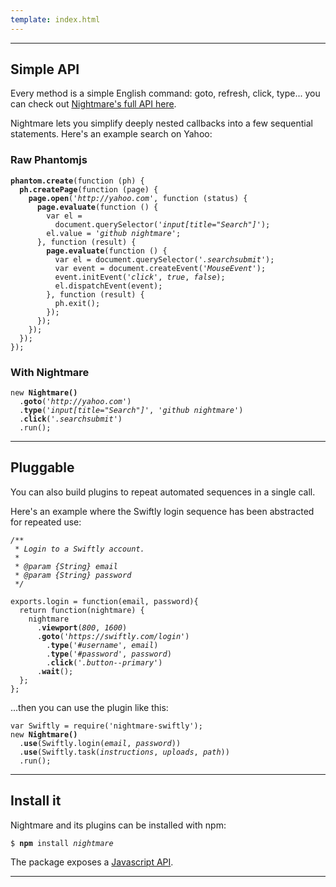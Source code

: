 ```yaml
---
template: index.html
---
```



---


## Simple API

Every method is a simple English command: goto, refresh, click, type... you can check out [Nightmare's full API here](https://github.com/segmentio/nightmare#api).

Nightmare lets you simplify deeply nested callbacks into a few sequential statements. Here's an example search on Yahoo:

<div class="Splitcode-wrapper">

<div class="Splitcode-wrapper-left">
<h3>Raw Phantomjs</h3>
<pre><code><b>phantom.create</b>(function (ph) {
  <b>ph.createPage</b>(function (page) {
    <b>page.open</b>(<i>'http://yahoo.com'</i>, function (status) {
      <b>page.evaluate</b>(function () {
        var el =
          document.querySelector(<i>'input[title="Search"]'</i>);
        el.value = <i>'github nightmare'</i>;
      }, function (result) {
        <b>page.evaluate</b>(function () {
          var el = document.querySelector(<i>'.searchsubmit'</i>);
          var event = document.createEvent(<i>'MouseEvent'</i>);
          event.initEvent(<i>'click'</i>, <i>true</i>, <i>false</i>);
          el.dispatchEvent(event);
        }, function (result) {
          ph.exit();
        });
      });
    });
  });
});
</code></pre>
</div>

<div class="Splitcode-wrapper-right">
<h3>With Nightmare</h3>
<pre><code>new <b>Nightmare()</b>
  .<b>goto</b>(<i>'http://yahoo.com'</i>)
  .<b>type</b>(<i>'input[title="Search"]'</i>, <i>'github nightmare'</i>)
  .<b>click</b>(<i>'.searchsubmit'</i>)
  .run();
</code></pre>
</div>

</div>


---


## Pluggable

You can also build plugins to repeat automated sequences in a single call.

Here's an example where the Swiftly login sequence has been abstracted for repeated use:

<pre><code><i>/**
 * Login to a Swiftly account.
 *
 * @param {String} email
 * @param {String} password
 */</i>

exports.login = function(email, password){
  return function(nightmare) {
    nightmare
      .<b>viewport</b>(<i>800</i>, <i>1600</i>)
      .<b>goto</b>(<i>'https://swiftly.com/login'</i>)
        .<b>type</b>(<i>'#username'</i>, <i>email</i>)
        .<b>type</b>(<i>'#password'</i>, <i>password</i>)
        .<b>click</b>(<i>'.button--primary'</i>)
      .<b>wait</b>();
  };
};
</pre></code>

<p>...then you can use the plugin like this:</p>

<pre><code>var Swiftly = require('nightmare-swiftly');
new <b>Nightmare()</b>
  .<b>use</b>(Swiftly.login(<i>email</i>, <i>password</i>))
  .<b>use</b>(Swiftly.task(<i>instructions</i>, <i>uploads</i>, <i>path</i>))
  .run();
</code></pre>



---


## Install it

Nightmare and its plugins can be installed with npm:

<pre><code>$ <b>npm</b> install <i>nightmare</i></code></pre>

The package exposes a [Javascript API](https://github.com/segmentio/nightmare#api).

---
